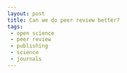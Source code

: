 ```yaml
---
layout: post
title: Can we do peer review better?
tags:
 - open science
 - peer review
 - publishing
 - science
 - journals
---
```


